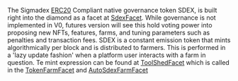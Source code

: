 The Sigmadex [ERC20](https://eips.ethereum.org/EIPS/eip-20) Compliant native governance token SDEX, is built right into the diamond as a facet at [SdexFacet](../API%20Specification/facets/SdexFacet). While governance is not implemented in V0, futures version will see this hold voting power into proposing new NFTs, features, farms, and tuning parameters such as penalties and transaction fees. SDEX is a constant emission token that mints algorithmically per block and is distributed to farmers. This is performed in a 'lazy update fashion' when a platform user interacts with a farm in question.  Te mint expression can be found at [ToolShedFacet](../API%20Specification/facets/ToolShedFacet) which is called in the [TokenFarmFacet](../API%20Specification/facets/TokenFarmFacet) and [AutoSdexFarmFacet](../API%20Specification/facets/AutoSdexFarmFacet)



